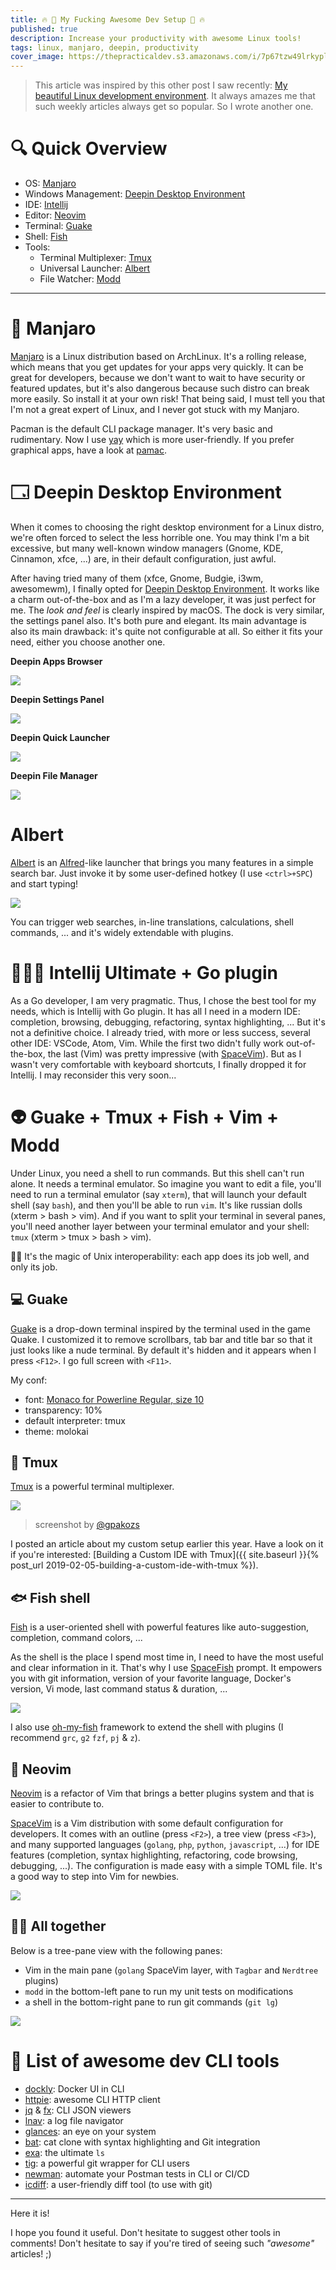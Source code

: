 ```yaml
---
title: 🔥 🤩 My Fucking Awesome Dev Setup 🤩 🔥
published: true
description: Increase your productivity with awesome Linux tools!
tags: linux, manjaro, deepin, productivity
cover_image: https://thepracticaldev.s3.amazonaws.com/i/7p67tzw49lrkyplbpbk6.png
---
```


> This article was inspired by this other post I saw recently: [My beautiful Linux development environment](https://dev.to/deepu105/my-beautiful-linux-development-environment-2afc).
> It always amazes me that such weekly articles always get so popular. So I wrote another one.

# 🔍 Quick Overview

- OS: [Manjaro](https://manjaro.org/)
- Windows Management: [Deepin Desktop Environment](https://www.deepin.org/en/dde/)
- IDE: [Intellij](https://www.jetbrains.com/idea)
- Editor: [Neovim](https://neovim.io/)
- Terminal: [Guake](http://guake-project.org/)
- Shell: [Fish](https://fishshell.com/)
- Tools:
  - Terminal Multiplexer: [Tmux](https://github.com/tmux/tmux/wiki)
  - Universal Launcher: [Albert](https://github.com/albertlauncher/albert)
  - File Watcher: [Modd](https://github.com/cortesi/modd)

---

# 🐧 Manjaro

[Manjaro](https://manjaro.org/) is a Linux distribution based on ArchLinux. It's a rolling release, which means that you get updates for your apps very quickly. It can be great for developers, because we don't want to wait to have security or featured updates, but it's also dangerous because such distro can break more easily. So install it at your own risk! That being said, I must tell you that I'm not a great expert of Linux, and I never got stuck with my Manjaro.

Pacman is the default CLI package manager. It's very basic and rudimentary. Now I use [yay](https://github.com/Jguer/yay) which is more user-friendly. If you prefer graphical apps, have a look at [pamac](https://gitlab.manjaro.org/applications/pamac).

# 🗔 Deepin Desktop Environment

When it comes to choosing the right desktop environment for a Linux distro, we're often forced to select the less horrible one. You may think I'm a bit excessive, but many well-known window managers (Gnome, KDE, Cinnamon, xfce, ...) are, in their default configuration, just awful.

After having tried many of them (xfce, Gnome, Budgie, i3wm, awesomewm), I finally opted for [Deepin Desktop Environment](https://www.deepin.org/en/dde/). It works like a charm out-of-the-box and as I'm a lazy developer, it was just perfect for me. The _look and feel_ is clearly inspired by macOS. The dock is very similar, the settings panel also. It's both pure and elegant. Its main advantage is also its main drawback: it's quite not configurable at all. So either it fits your need, either you choose another one.

**Deepin Apps Browser**

![](https://thepracticaldev.s3.amazonaws.com/i/tsrqfhflsv21o0rpmpfo.png)

**Deepin Settings Panel**

![](https://thepracticaldev.s3.amazonaws.com/i/hwfanqfvhlshro2dety3.png)

**Deepin Quick Launcher**

![](https://thepracticaldev.s3.amazonaws.com/i/ql551wrbi3eu5846bknb.png)

**Deepin File Manager**

![](https://thepracticaldev.s3.amazonaws.com/i/6xhvyyuw3nsqi6gcgm2v.png)

# Albert

[Albert](https://github.com/albertlauncher/albert) is an [Alfred](https://www.alfredapp.com/)-like launcher that brings you many features in a simple search bar. Just invoke it by some user-defined hotkey (I use `<ctrl>+SPC`) and start typing!

![](https://thepracticaldev.s3.amazonaws.com/i/xjsloi0sk7ir9745evv4.png)

You can trigger web searches, in-line translations, calculations, shell commands, ... and it's widely extendable with plugins.

# 👨🏼‍💻 Intellij Ultimate + Go plugin

As a Go developer, I am very pragmatic. Thus, I chose the best tool for my needs, which is Intellij with Go plugin. It has all I need in a modern IDE: completion, browsing, debugging, refactoring, syntax highlighting, ... But it's not a definitive choice. I already tried, with more or less success, several other IDE: VSCode, Atom, Vim. While the first two didn't fully work out-of-the-box, the last (Vim) was pretty impressive (with [SpaceVim](https://spacevim.org/)). But as I wasn't very comfortable with keyboard shortcuts, I finally dropped it for Intellij. I may reconsider this very soon...

# 👽 Guake + Tmux + Fish + Vim + Modd

Under Linux, you need a shell to run commands. But this shell can't run alone. It needs a terminal emulator. So imagine you want to edit a file, you'll need to run a terminal emulator (say `xterm`), that will launch your default shell (say `bash`), and then you'll be able to run `vim`. It's like russian dolls (xterm > bash > vim). And if you want to split your terminal in several panes, you'll need another layer between your terminal emulator and your shell: `tmux` (xterm > tmux > bash > vim).

🧙‍♂️ It's the magic of Unix interoperability: each app does its job well, and only its job.

## 💻 Guake

[Guake](http://guake-project.org/) is a drop-down terminal inspired by the terminal used in the game Quake. I customized it to remove scrollbars, tab bar and title bar so that it just looks like a nude terminal. By default it's hidden and it appears when I press `<F12>`. I go full screen with `<F11>`.

My conf:

- font: [Monaco for Powerline Regular, size 10](https://github.com/cstrap/monaco-font)
- transparency: 10%
- default interpreter: tmux
- theme: molokai

## 🤖 Tmux

[Tmux](https://github.com/tmux/tmux/wiki) is a powerful terminal multiplexer.

![](https://thepracticaldev.s3.amazonaws.com/i/4le028175ojug8r19zhi.gif)

> screenshot by [@gpakozs](https://github.com/gpakosz/.tmux)

I posted an article about my custom setup earlier this year. Have a look on it if you're interested: [Building a Custom IDE with Tmux]({{ site.baseurl }}{% post_url 2019-02-05-building-a-custom-ide-with-tmux %}).

## 🐟 Fish shell

[Fish](https://fishshell.com/) is a user-oriented shell with powerful features like auto-suggestion, completion, command colors, ...

As the shell is the place I spend most time in, I need to have the most useful and clear information in it. That's why I use [SpaceFish](https://github.com/matchai/spacefish) prompt. It empowers you with git information, version of your favorite language, Docker's version, Vi mode, last command status & duration, ...

![](https://thepracticaldev.s3.amazonaws.com/i/76o6vtbmlt9l2mbpqepn.gif)

I also use [oh-my-fish](https://github.com/oh-my-fish/oh-my-fish) framework to extend the shell with plugins (I recommend `grc`, `g2` `fzf`, `pj` & `z`).

## 📝 Neovim

[Neovim](https://github.com/neovim/neovim) is a refactor of Vim that brings a better plugins system and that is easier to contribute to.

[SpaceVim](https://github.com/SpaceVim/SpaceVim) is a Vim distribution with some default configuration for developers. It comes with an outline (press `<F2>`), a tree view (press `<F3>`), and many supported languages (`golang`, `php`, `python`, `javascript`, ...) for IDE features (completion, syntax highlighting, refactoring, code browsing, debugging, ...). The configuration is made easy with a simple TOML file. It's a good way to step into Vim for newbies.

![](https://thepracticaldev.s3.amazonaws.com/i/mzgw1mwazw7p6aw7wq4m.png)

## 🕺🏼 All together

Below is a tree-pane view with the following panes:
- Vim in the main pane (`golang` SpaceVim layer, with `Tagbar` and `Nerdtree` plugins)
- `modd` in the bottom-left pane to run my unit tests on modifications
- a shell in the bottom-right pane to run git commands (`git lg`)

![](https://thepracticaldev.s3.amazonaws.com/i/zza55ea1seop09ca2fqx.png)

# 👾 List of awesome dev CLI tools

- [dockly](https://github.com/lirantal/dockly): Docker UI in CLI
- [httpie](https://httpie.org/): awesome CLI HTTP client
- [jq](https://stedolan.github.io/jq/) & [fx](http://fx.wtf/): CLI JSON viewers
- [lnav](http://lnav.org/): a log file navigator
- [glances](https://github.com/nicolargo/glances): an eye on your system
- [bat](https://github.com/sharkdp/bat): cat clone with syntax highlighting and Git integration
- [exa](https://the.exa.website/): the ultimate `ls`
- [tig](https://jonas.github.io/tig/): a powerful git wrapper for CLI users
- [newman](https://github.com/postmanlabs/newman): automate your Postman tests in CLI or CI/CD
- [icdiff](https://www.jefftk.com/icdiff): a user-friendly diff tool (to use with git)

---

Here it is!

I hope you found it useful.
Don't hesitate to suggest other tools in comments!
Don't hesitate to say if you're tired of seeing such _"awesome"_ articles! ;)


